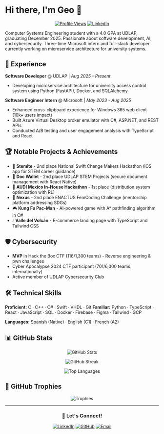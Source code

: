 # Hi there, I'm Geo 👋

<div align="center">

[![Profile Views](https://komarev.com/ghpvc/?username=930r91na&color=blueviolet&style=flat-square)](https://github.com/930r91na)
[![LinkedIn](https://img.shields.io/badge/-LinkedIn-0077B5?style=flat-square&logo=linkedin&logoColor=white)](https://linkedin.com/in/georgina-zerón/)

</div>

Computer Systems Engineering student with a 4.0 GPA at UDLAP, graduating December 2025. Passionate about software development, AI, and cybersecurity. Three-time Microsoft intern and full-stack developer currently working on microservice architecture for university systems.

## 💼 Experience

**Software Developer** @ UDLAP | *Aug 2025 - Present*
- Developing microservice architecture for university access control system using Python (FastAPI), Docker, and SQLAlchemy

**Software Engineer Intern** @ Microsoft | *May 2023 - Aug 2025*
- Enhanced cross-clipboard experience for Windows 365 web client (10k+ users impact)
- Built Azure Virtual Desktop broker emulator with C#, ASP.NET, and REST APIs
- Conducted A/B testing and user engagement analysis with TypeScript and React

## 🏆 Notable Projects & Achievements

- 🥈 **Stemite** - 2nd place National Swift Change Makers Hackathon (iOS app for STEM career guidance)
- 🥈 **Doc Wallet** - 2nd place UDLAP STEM Projects (secure document management with React Native)
- 🥇 **AUDI Mexico In-House Hackathon** - 1st place (distribution system optimization with RL)
- 🥈 **Nexus** - 2nd place ENACTUS FemCoding Challenge (mentorship platform addressing SDGs)
- 🎮 **Kung Fu Pac-Man** - AI-powered game with A* pathfinding algorithm in C#
- 💧 **Valle del Volcán** - E-commerce landing page with TypeScript and Tailwind CSS

## 🛡️ Cybersecurity

- **MVP** in Hack the Box CTF (116/1,300 teams) - Reverse engineering & pwn challenges
- Cyber Apocalypse 2024 CTF participant (701/6,000 teams internationally)
- Active member of UDLAP Cybersecurity Club

## 🛠️ Technical Skills

**Proficient:** C · C++ · C# · Swift · VHDL · Git
**Familiar:** Python · TypeScript · React · JavaScript · SQL · Docker · Firebase · Figma · Tailwind · GCP

**Languages:** Spanish (Native) · English (C1) · French (A2)

## 📊 GitHub Stats

<div align="center">

![GitHub Stats](https://github-readme-stats.vercel.app/api?username=930r91na&show_icons=true&theme=tokyonight&hide_border=true&bg_color=0D1117&title_color=8B5CF6&icon_color=8B5CF6&text_color=FFFFFF&rank_icon=github)

![GitHub Streak](https://github-readme-streak-stats.herokuapp.com/?user=930r91na&theme=tokyonight&hide_border=true&background=0D1117&ring=8B5CF6&fire=8B5CF6&currStreakLabel=8B5CF6)

![Top Languages](https://github-readme-stats.vercel.app/api/top-langs/?username=930r91na&layout=compact&theme=tokyonight&hide_border=true&bg_color=0D1117&title_color=8B5CF6&text_color=FFFFFF&hide=javascript,html)

</div>

## 🏅 GitHub Trophies

<div align="center">

![Trophies](https://github-profile-trophy.vercel.app/?username=930r91na&theme=tokyonight&no-frame=true&no-bg=true&column=7&margin-w=15&margin-h=15)

</div>

---

<div align="center">

### 💬 Let's Connect!

[![LinkedIn](https://img.shields.io/badge/LinkedIn-0077B5?style=for-the-badge&logo=linkedin&logoColor=white)](https://linkedin.com/in/georgina-zerón/)
[![GitHub](https://img.shields.io/badge/GitHub-181717?style=for-the-badge&logo=github&logoColor=white)](https://github.com/930r91na)
[![Email](https://img.shields.io/badge/Email-D14836?style=for-the-badge&logo=gmail&logoColor=white)](mailto:georgina.zeronca@udlap.mx)

</div>
